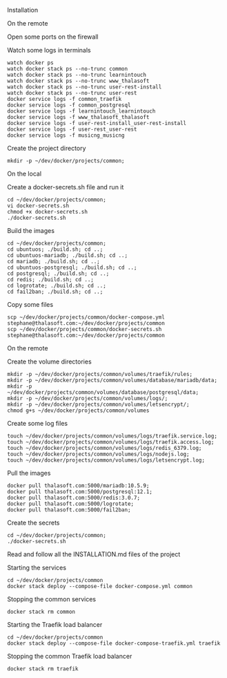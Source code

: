 Installation

On the remote

Open some ports on the firewall

Watch some logs in terminals
```
watch docker ps
watch docker stack ps --no-trunc common
watch docker stack ps --no-trunc learnintouch
watch docker stack ps --no-trunc www_thalasoft
watch docker stack ps --no-trunc user-rest-install
watch docker stack ps --no-trunc user-rest
docker service logs -f common_traefik
docker service logs -f common_postgresql
docker service logs -f learnintouch_learnintouch
docker service logs -f www_thalasoft_thalasoft
docker service logs -f user-rest-install_user-rest-install
docker service logs -f user-rest_user-rest
docker service logs -f musicng_musicng
```

Create the project directory
```
mkdir -p ~/dev/docker/projects/common;
```

On the local

Create a docker-secrets.sh file and run it
```
cd ~/dev/docker/projects/common;
vi docker-secrets.sh
chmod +x docker-secrets.sh
./docker-secrets.sh
```

Build the images
```
cd ~/dev/docker/projects/common;
cd ubuntuos; ./build.sh; cd ..;
cd ubuntuos-mariadb; ./build.sh; cd ..;
cd mariadb; ./build.sh; cd ..;
cd ubuntuos-postgresql; ./build.sh; cd ..;
cd postgresql; ./build.sh; cd ..;
cd redis; ./build.sh; cd ..;
cd logrotate; ./build.sh; cd ..;
cd fail2ban; ./build.sh; cd ..;
```

Copy some files
```
scp ~/dev/docker/projects/common/docker-compose.yml stephane@thalasoft.com:~/dev/docker/projects/common
scp ~/dev/docker/projects/common/docker-secrets.sh stephane@thalasoft.com:~/dev/docker/projects/common
```

On the remote

Create the volume directories
```
mkdir -p ~/dev/docker/projects/common/volumes/traefik/rules;
mkdir -p ~/dev/docker/projects/common/volumes/database/mariadb/data;
mkdir -p ~/dev/docker/projects/common/volumes/database/postgresql/data;
mkdir -p ~/dev/docker/projects/common/volumes/logs/;
mkdir -p ~/dev/docker/projects/common/volumes/letsencrypt/;
chmod g+s ~/dev/docker/projects/common/volumes
```

Create some log files
```
touch ~/dev/docker/projects/common/volumes/logs/traefik.service.log;
touch ~/dev/docker/projects/common/volumes/logs/traefik.access.log;
touch ~/dev/docker/projects/common/volumes/logs/redis_6379.log;
touch ~/dev/docker/projects/common/volumes/logs/nodejs.log;
touch ~/dev/docker/projects/common/volumes/logs/letsencrypt.log;
```

Pull the images
```  
docker pull thalasoft.com:5000/mariadb:10.5.9;
docker pull thalasoft.com:5000/postgresql:12.1;
docker pull thalasoft.com:5000/redis:3.0.7;
docker pull thalasoft.com:5000/logrotate;
docker pull thalasoft.com:5000/fail2ban;
```

Create the secrets
```
cd ~/dev/docker/projects/common;
./docker-secrets.sh
```

Read and follow all the INSTALLATION.md files of the project

Starting the services
```  
cd ~/dev/docker/projects/common
docker stack deploy --compose-file docker-compose.yml common
```

Stopping the common services
```  
docker stack rm common
```

Starting the Traefik load balancer
```  
cd ~/dev/docker/projects/common
docker stack deploy --compose-file docker-compose-traefik.yml traefik
```

Stopping the common Traefik load balancer
```  
docker stack rm traefik
```

